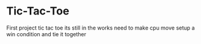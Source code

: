 # Tic-Tac-Toe
First project
tic tac toe
its  still in the works 
need to make cpu move 
setup a win condition 
and tie it together
